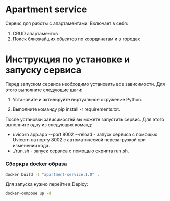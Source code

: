 # Apartment service
Сервис для работы с апартаментами. Включает в себя:
1. CRUD апартаментов
2. Поиск близжайших обьектов по координатам и в городах

# Инструкция по установке и запуску сервиса

Перед запуском сервиса необходимо установить все зависимости. Для этого выполните следующие шаги:

1. Установите и активируйте виртуальное окружение Python.

2. Выполните команду pip install -r requirements.txt.

После установки зависимостей вы можете запустить сервис. Для этого выполните одну из следующих команд:

- uvicorn app:app --port 8002 --reload - запуск сервиса с помощью Uvicorn на порту 8002 с автоматической перезагрузкой при изменении кода.
- ./run.sh - запуск сервиса с помощью скрипта run.sh.

### Сборкра docker образа
```bash
docker build -t "apartment-service:1.0" .
```

Для запуска нужно перейти в Deploy:
```bash
docker-compose up -d
```